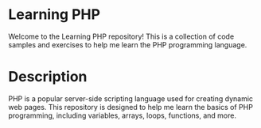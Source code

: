 # Learning PHP
Welcome to the Learning PHP repository! This is a collection of code samples and exercises to help me learn the PHP programming language.

# Description
PHP is a popular server-side scripting language used for creating dynamic web pages. This repository is designed to help me learn the basics of PHP programming, including variables, arrays, loops, functions, and more.
